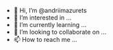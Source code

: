 - 👋 Hi, I’m @andriimazurets
- 👀 I’m interested in ...
- 🌱 I’m currently learning ...
- 💞️ I’m looking to collaborate on ...
- 📫 How to reach me ...

<!---
andriimazurets/andriimazurets is a ✨ special ✨ repository because its `README.md` (this file) appears on your GitHub profile.
You can click the Preview link to take a look at your changes.
--->
